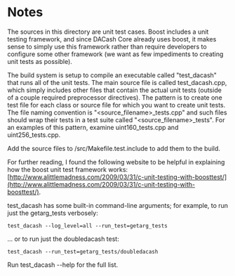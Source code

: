 # Notes
The sources in this directory are unit test cases.  Boost includes a
unit testing framework, and since DACash Core already uses boost, it makes
sense to simply use this framework rather than require developers to
configure some other framework (we want as few impediments to creating
unit tests as possible).

The build system is setup to compile an executable called "test_dacash"
that runs all of the unit tests.  The main source file is called
test_dacash.cpp, which simply includes other files that contain the
actual unit tests (outside of a couple required preprocessor
directives).  The pattern is to create one test file for each class or
source file for which you want to create unit tests.  The file naming
convention is "<source_filename>_tests.cpp" and such files should wrap
their tests in a test suite called "<source_filename>_tests".  For an
examples of this pattern, examine uint160_tests.cpp and
uint256_tests.cpp.

Add the source files to /src/Makefile.test.include to add them to the build.

For further reading, I found the following website to be helpful in
explaining how the boost unit test framework works:
[http://www.alittlemadness.com/2009/03/31/c-unit-testing-with-boosttest/](http://www.alittlemadness.com/2009/03/31/c-unit-testing-with-boosttest/).

test_dacash has some built-in command-line arguments; for
example, to run just the getarg_tests verbosely:

    test_dacash --log_level=all --run_test=getarg_tests

... or to run just the doubledacash test:

    test_dacash --run_test=getarg_tests/doubledacash

Run  test_dacash --help   for the full list.

